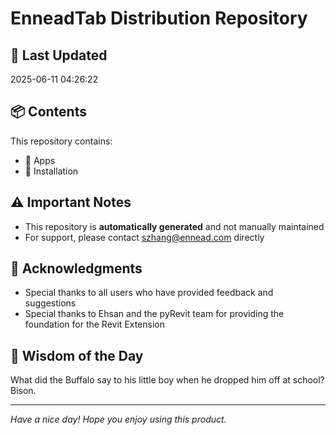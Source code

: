 # EnneadTab Distribution Repository

## 📅 Last Updated
2025-06-11 04:26:22



## 📦 Contents
This repository contains:
- 📂 Apps
- 📂 Installation

## ⚠️ Important Notes
- This repository is **automatically generated** and not manually maintained
- For support, please contact szhang@ennead.com directly

## 🙏 Acknowledgments
- Special thanks to all users who have provided feedback and suggestions
- Special thanks to Ehsan and the pyRevit team for providing the foundation for the Revit Extension

## 💭 Wisdom of the Day
What did the Buffalo say to his little boy when he dropped him off at school? Bison.

---
*Have a nice day! Hope you enjoy using this product.*

